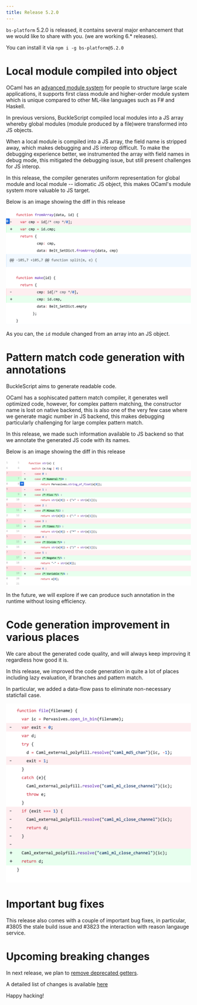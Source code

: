 ```yaml
---
title: Release 5.2.0
---
```


`bs-platform` 5.2.0 is released, it contains several major enhancement that we would like to share with you. (we are working 6.* releases).

You can install it via `npm i -g bs-platform@5.2.0`


# Local module compiled into object

OCaml has an [advanced module system](https://people.mpi-sws.org/~dreyer/thesis/old/thesis050405.pdf) for people to structure large scale applications, it supports first class module and higher-order module system which is unique compared to other ML-like languages such as F# and Haskell. 

In previous versions, BuckleScript compiled local modules into a JS array whereby global modules (module produced by a file)were transformed into JS objects. 

When a local module is compiled into a JS array, the field name is stripped away, which makes debugging and JS interop difficult. To make the debugging experience better, we instrumented the array with field names in debug mode, this mitigated the debugging issue, but still present challenges for JS interop.

In this release, the compiler generates uniform representation for global module and local module -- idiomatic JS object, this makes OCaml's module system more valuable to JS target.

Below is an image showing the diff in this release 

<img src="/img/functor.png">

As you can, the `id` module changed from an array into an JS object.

# Pattern match code generation with annotations

BuckleScript aims to generate readable code. 

OCaml has a sophiscated pattern match compiler, it generates well optimized code, however, for complex pattern matching, the constructor name is lost on native backend, this is also one of the very few case where we generate magic number 
in JS backend, this makes debugging particularly challenging for large complex pattern match.

In this release, we made such information available to JS backend so that we annotate the generated JS code with its names.

Below is an image showing the diff in this release 

<img src="/img/pattern-match.png">

In the future, we will explore if we can produce such annotation in the runtime without losing efficiency.

# Code generation improvement in various places

We care about the generated code quality, and will always keep improving it regardless how good it is. 

In this release, we improved the code generation in quite a lot of places including lazy evaluation, if branches and pattern match.

In particular, we added a data-flow pass to eliminate non-necessary staticfail case.

<img src="/img/staticfail.png">

# Important bug fixes

This release also comes with a couple of important bug fixes, in particular, #3805 the stale build issue and #3823 the interaction with reason langauge service.

# Upcoming breaking changes

In next release, we plan to [remove deprecated getters](https://reasonml.chat/t/ann-remove-deprecated-getters-in-deriving-abstract-after-5-2-0/1908).



A detailed list of changes is available [here](https://github.com/BuckleScript/bucklescript/blob/master/Changes.md#520)

Happy hacking!